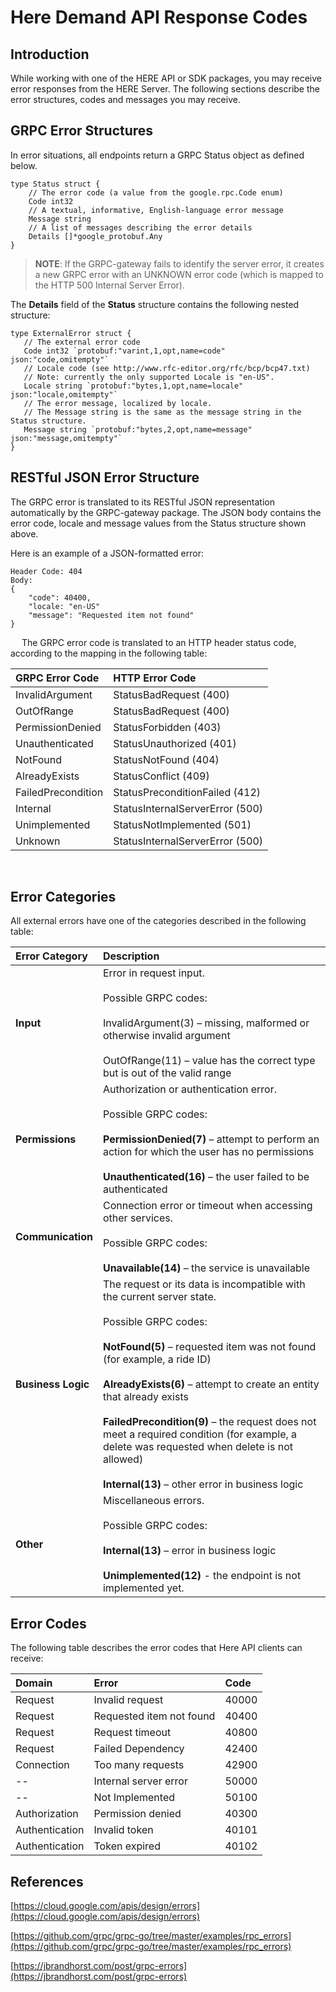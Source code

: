 # Here Demand API Response Codes #

## Introduction ##

While working with one of the HERE API or SDK packages, you may receive error responses from the HERE Server. The following sections describe the error structures, codes and messages you may receive.

<a name="GRPCErrorStructure"></a>
## GRPC Error Structures ##

In error situations, all endpoints return a GRPC Status object as defined below.

    type Status struct {
        // The error code (a value from the google.rpc.Code enum)
        Code int32
        // A textual, informative, English-language error message
        Message string
        // A list of messages describing the error details
        Details []*google_protobuf.Any
    }

>**NOTE**: If the GRPC-gateway fails to identify the server error, it creates a new GRPC error with an UNKNOWN error code (which is mapped to the HTTP 500 Internal Server Error).

The **Details** field of the **Status** structure contains the following nested structure:

    type ExternalError struct {
       // The external error code
       Code int32 `protobuf:"varint,1,opt,name=code" json:"code,omitempty"`
       // Locale code (see http://www.rfc-editor.org/rfc/bcp/bcp47.txt)
       // Note: currently the only supported Locale is "en-US". 
       Locale string `protobuf:"bytes,1,opt,name=locale" json:"locale,omitempty"`
       // The error message, localized by locale.
       // The Message string is the same as the message string in the Status structure.
       Message string `protobuf:"bytes,2,opt,name=message" json:"message,omitempty"`
    }

## RESTful JSON Error Structure ##

The GRPC error is translated to its RESTful JSON representation automatically by the GRPC-gateway package. The JSON body contains the error code, locale and message values from the Status structure shown above.

Here is an example of a JSON-formatted error:

    Header Code: 404
    Body:
    {
        "code": 40400,
        "locale: "en-US"
        "message": "Requested item not found"
    }
 
The GRPC error code is translated to an HTTP header status code, according to the mapping in the following table:

GRPC Error Code	| HTTP Error Code
:---------------|:----------------
InvalidArgument	|StatusBadRequest (400)
OutOfRange	|StatusBadRequest (400)
PermissionDenied	|StatusForbidden (403)
Unauthenticated	|StatusUnauthorized (401)
NotFound	|StatusNotFound (404)
AlreadyExists	|StatusConflict (409)
FailedPrecondition	|StatusPreconditionFailed (412)
Internal	|StatusInternalServerError (500)
Unimplemented	|StatusNotImplemented (501)
Unknown	|StatusInternalServerError (500)
 
## Error Categories ##

All external errors have one of the categories described in the following table:

Error Category	| Description
:---------------|:------------
**Input**	|	Error in request input.<br/><br/>Possible GRPC codes:<br/><br/>InvalidArgument(3) – missing, malformed or otherwise invalid argument<br/><br/>OutOfRange(11) – value has the correct type but is out of the valid range
**Permissions**|Authorization or authentication error.<br/><br/>Possible GRPC codes:<br/><br/>**PermissionDenied(7)** – attempt to perform an action for which the user has no permissions<br/><br/>**Unauthenticated(16)** – the user failed to be authenticated
**Communication** | Connection error or timeout when accessing other services.<br/><br/>Possible GRPC codes:<br/><br/>**Unavailable(14)** – the service is unavailable
**Business Logic** | The request or its data is incompatible with the current server state.<br/><br/>Possible GRPC codes:<br/><br/>**NotFound(5)** – requested item was not found (for example, a ride ID)<br/><br/>**AlreadyExists(6)** – attempt to create an entity that already exists<br/><br/>**FailedPrecondition(9)** – the request does not meet a required condition (for example, a delete was requested when delete is not allowed)<br/><br/>**Internal(13)** – other error in business logic
**Other** 	|	Miscellaneous errors.<br/><br/>Possible GRPC codes:<br/><br/>**Internal(13)** – error in business logic<br/><br/>**Unimplemented(12)** - the endpoint is not implemented yet.

## Error Codes ##

The following table describes the error codes that Here API clients can receive:

Domain|	Error|	Code
:-----|:-----|:------
Request	| Invalid request |	40000
Request	|Requested item not found|	40400
Request	|Request timeout|	40800
Request	|Failed Dependency	|42400
Connection	|Too many requests|	42900
--	|Internal server error|	50000
--	|Not Implemented|	50100
Authorization	|Permission denied	|40300
Authentication	|Invalid token|	40101
Authentication	|Token expired	|40102

## References ##

[https://cloud.google.com/apis/design/errors](https://cloud.google.com/apis/design/errors)

[https://github.com/grpc/grpc-go/tree/master/examples/rpc_errors](https://github.com/grpc/grpc-go/tree/master/examples/rpc_errors)

[https://jbrandhorst.com/post/grpc-errors](https://jbrandhorst.com/post/grpc-errors)
